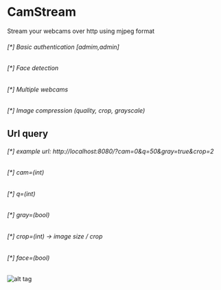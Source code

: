 # CamStream
Stream your webcams over http using mjpeg format

###### [*] Basic authentication [admim,admin]
###### [*] Face detection
###### [*] Multiple webcams
###### [*] Image compression (quality, crop, grayscale)

## Url query
###### [*] example url: http://localhost:8080/?cam=0&q=50&gray=true&crop=2

###### [*] cam=(int) 
###### [*] q=(int)
###### [*] gray=(bool)
###### [*] crop=(int) -> image size / crop
###### [*] face=(bool)

![alt tag](https://raw.githubusercontent.com/avramit/CamStream/master/screenshot.png)
